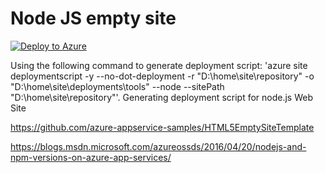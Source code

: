 # Node JS empty site
[![Deploy to Azure](http://azuredeploy.net/deploybutton.png)](https://azuredeploy.net/)

Using the following command to generate deployment script: 'azure site deploymentscript -y --no-dot-deployment -r "D:\home\site\repository" -o "D:\home\site\deployments\tools" --node --sitePath "D:\home\site\repository"'.
Generating deployment script for node.js Web Site

https://github.com/azure-appservice-samples/HTML5EmptySiteTemplate

https://blogs.msdn.microsoft.com/azureossds/2016/04/20/nodejs-and-npm-versions-on-azure-app-services/